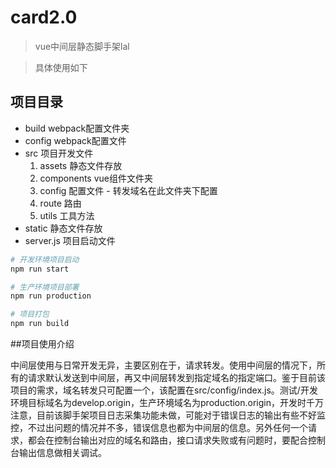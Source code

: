 # card2.0

> vue中间层静态脚手架lal

> 具体使用如下
## 项目目录
- build webpack配置文件夹
- config webpack配置文件
- src 项目开发文件
  1. assets 静态文件存放
  2. components vue组件文件夹
  3. config 配置文件 - 转发域名在此文件夹下配置
  4. route 路由
  5. utils 工具方法
- static 静态文件存放  
- server.js 项目启动文件  

``` bash
# 开发环境项目启动
npm run start

# 生产环境项目部署
npm run production

# 项目打包
npm run build

```

##项目使用介绍

  中间层使用与日常开发无异，主要区别在于，请求转发。使用中间层的情况下，所有的请求默认发送到中间层，再又中间层转发到指定域名的指定端口。鉴于目前该项目的需求，域名转发只可配置一个，该配置在src/config/index.js。测试/开发 环境目标域名为develop.origin，生产环境域名为production.origin，开发时千万注意，目前该脚手架项目日志采集功能未做，可能对于错误日志的输出有些不好监控，不过出问题的情况并不多，错误信息也都为中间层的信息。另外任何一个请求，都会在控制台输出对应的域名和路由，接口请求失败或有问题时，要配合控制台输出信息做相关调试。

